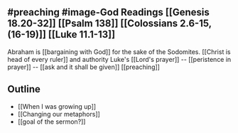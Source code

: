 #preaching #image-God 
Readings
	[[Genesis 18.20-32]]
	[[Psalm 138]]
	[[Colossians 2.6-15, (16-19)]]
	[[Luke 11.1-13]]
---
Abraham is [[bargaining with God]] for the sake of the Sodomites.
[[Christ is head of every ruler]] and authority
Luke's [[Lord's prayer]] -- [[peristence in prayer]] -- [[ask and it shall be given]]
[[preaching]]

## Outline
- [[When I was growing up]]
- [[Changing our metaphors]] 
- [[goal of the sermon?]] 
